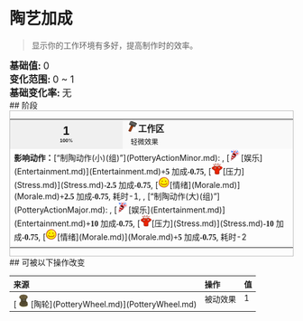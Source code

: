 # 陶艺加成  
> 显示你的工作环境有多好，提高制作时的效率。  
  
<div style="font-size:1.2em"><b>基础值: </b> 0 </div>  
<div style="font-size:1.2em"><b>变化范围: </b> 0 ~ 1 </div>  
<div style="font-size:1.2em"><b>基础变化率: </b> 无 </div>  
## 阶段  
<div  style="border:1px solid #BBB"><table><tr style="height:2em;"><td style="background-color:#F0F0F0;text-align:center;width:180px;font-size:1.4em;font-weight:bold;vertical-align:middle;"><div>1<div><div style="font-size:0.4em">100%</div></td><td colspan=2 style="font-size:1.1em;vertical-align:middle;background-color:#F9F9F9;"><div><b><div style="width:20px;display:inline-block;text-align:center"><img decoding="async" src="../wiki/Sprite/Construction.png" href="a.md" style="max-width:20px;max-height:20px;"></div>工作区</b></div><div style="font-size:0.8em;padding-top:4px;">&nbsp;&nbsp;轻微效果</div></td></tr><tr><td colspan=2><b>影响动作：</b>[“制陶动作(小)(组)”](PotteryActionMinor.md): , [<div style="width:20px;display:inline-block;text-align:center"><img decoding="async" src="../wiki/Sprite/Entertainment.png" href="a.md" style="max-width:20px;max-height:20px;"></div>[娱乐](Entertainment.md)](Entertainment.md)<span style="font-family:ui-monospace"><b>+5</b></span> 加成<span style="font-family:ui-monospace"><b>-0.75</b></span>, [<div style="width:20px;display:inline-block;text-align:center"><img decoding="async" src="../wiki/Sprite/Stress.png" href="a.md" style="max-width:20px;max-height:20px;"></div>[压力](Stress.md)](Stress.md)<span style="font-family:ui-monospace"><b>-2.5</b></span> 加成<span style="font-family:ui-monospace"><b>-0.75</b></span>, [<div style="width:20px;display:inline-block;text-align:center"><img decoding="async" src="../wiki/Sprite/Content.png" href="a.md" style="max-width:20px;max-height:20px;"></div>[情绪](Morale.md)](Morale.md)<span style="font-family:ui-monospace"><b>+2.5</b></span> 加成<span style="font-family:ui-monospace"><b>-0.75</b></span>, 耗时-1, , [“制陶动作(大)(组)”](PotteryActionMajor.md): , [<div style="width:20px;display:inline-block;text-align:center"><img decoding="async" src="../wiki/Sprite/Entertainment.png" href="a.md" style="max-width:20px;max-height:20px;"></div>[娱乐](Entertainment.md)](Entertainment.md)<span style="font-family:ui-monospace"><b>+10</b></span> 加成<span style="font-family:ui-monospace"><b>-0.75</b></span>, [<div style="width:20px;display:inline-block;text-align:center"><img decoding="async" src="../wiki/Sprite/Stress.png" href="a.md" style="max-width:20px;max-height:20px;"></div>[压力](Stress.md)](Stress.md)<span style="font-family:ui-monospace"><b>-10</b></span> 加成<span style="font-family:ui-monospace"><b>-0.75</b></span>, [<div style="width:20px;display:inline-block;text-align:center"><img decoding="async" src="../wiki/Sprite/Content.png" href="a.md" style="max-width:20px;max-height:20px;"></div>[情绪](Morale.md)](Morale.md)<span style="font-family:ui-monospace"><b>+5</b></span> 加成<span style="font-family:ui-monospace"><b>-0.75</b></span>, 耗时-2</td></tr><tr><td colspan=2></td></tr></table></div>  
## 可被以下操作改变  
<table class="table table-bordered" data-toggle="table"  ><thead style=""><tr ><th  style="text-align:left;vertical-align:top;"  >来源</th><th  style="text-align:left;vertical-align:top;"  >操作</th><th  style="text-align:left;vertical-align:top;"  data-sortable="true"  >值</th></tr></thead><tr ><td  style="text-align:left;vertical-align:top;"  >[<div style="width:25px;display:inline-block;text-align:center"><img decoding="async" src="../wiki/Sprite/PotteryWheel.png" href="a.md" style="max-width:25px;max-height:25px;"></div>[陶轮](PotteryWheel.md)](PotteryWheel.md)</td><td  style="text-align:left;vertical-align:top;"  >被动效果</td><td  style="text-align:left;vertical-align:top;"  >1</td></tr></tbody></table>  
  


<script>document.title="陶艺加成 - 卡牌生存百科 Card Survival Wiki";</script>